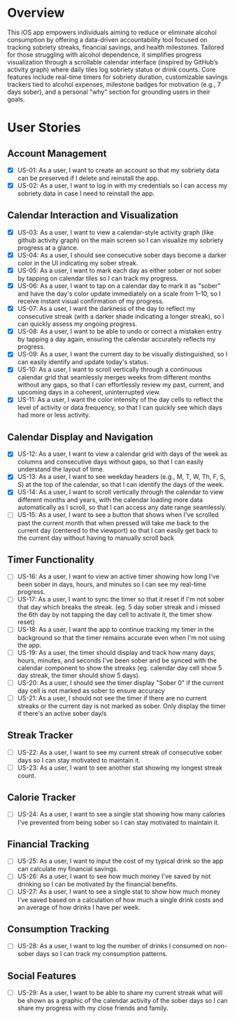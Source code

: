 # Overview

This iOS app empowers individuals aiming to reduce or eliminate alcohol consumption by offering a data-driven accountability tool focused on tracking sobriety streaks, financial savings, and health milestones. Tailored for those struggling with alcohol dependence, it simplifies progress visualization through a scrollable calendar interface (inspired by GitHub’s activity graph) where daily tiles log sobriety status or drink counts. Core features include real-time timers for sobriety duration, customizable savings trackers tied to alcohol expenses, milestone badges for motivation (e.g., 7 days sober), and a personal "why" section for grounding users in their goals.

# User Stories

## Account Management
- [x] US-01: As a user, I want to create an account so that my sobriety data can be preserved if I delete and reinstall the app.
- [x] US-02: As a user, I want to log in with my credentials so I can access my sobriety data in case I need to reinstall the app.

## Calendar Interaction and Visualization
- [x] US-03: As a user, I want to view a calendar-style activity graph (like github activity graph) on the main screen so I can visualize my sobriety progress at a glance.
- [x] US-04: As a user, I should see consecutive sober days become a darker color in the UI indicating my sober streak.
- [x] US-05: As a user, I want to mark each day as either sober or not sober by tapping on calendar tiles so I can track my progress.
- [x] US-06: As a user, I want to tap on a calendar day to mark it as "sober" and have the day's color update immediately on a scale from 1–10, so I receive instant visual confirmation of my progress.
- [x] US-07: As a user, I want the darkness of the day to reflect my consecutive streak (with a darker shade indicating a longer streak), so I can quickly assess my ongoing progress.
- [x] US-08: As a user, I want to be able to undo or correct a mistaken entry by tapping a day again, ensuring the calendar accurately reflects my progress.
- [x] US-09: As a user, I want the current day to be visually distinguished, so I can easily identify and update today's status.
- [x] US-10: As a user, I want to scroll vertically through a continuous calendar grid that seamlessly merges weeks from different months without any gaps, so that I can effortlessly review my past, current, and upcoming days in a coherent, uninterrupted view.
- [x] US-11: As a user, I want the color intensity of the day cells to reflect the level of activity or data frequency, so that I can quickly see which days had more or less activity.

## Calendar Display and Navigation
- [x] US-12: As a user, I want to view a calendar grid with days of the week as columns and consecutive days without gaps, so that I can easily understand the layout of time.
- [x] US-13: As a user, I want to see weekday headers (e.g., M, T, W, Th, F, S, S) at the top of the calendar, so that I can identify the days of the week.
- [x] US-14: As a user, I want to scroll vertically through the calendar to view different months and years, with the calendar loading more data automatically as I scroll, so that I can access any date range seamlessly.
- [ ] US-15: As a user, I want to see a button that shows when I've scrolled past the current month that when pressed will take me back to the current day (centered to the viewport) so that I can easily get back to the current day without having to manually scroll back

## Timer Functionality
- [ ] US-16: As a user, I want to view an active timer showing how long I've been sober in days, hours, and minutes so I can see my real-time progress.
- [ ] US-17: As a user, I want to sync the timer so that it reset if I'm not sober that day which breaks the streak. (eg. 5 day sober streak and i missed the 6th day by not tapping the day cell to activate it, the timer show reset)
- [ ] US-18: As a user, I want the app to continue tracking my timer in the background so that the timer remains accurate even when I'm not using the app.
- [ ] US-19: As a user, the timer should display and track how many days, hours, minutes, and seconds I've been sober and be synced with the calendar component to show the streaks (eg. calendar day cell show 5 day streak, the timer should show 5 days).
- [ ] US-20: As a user, I should see the timer display "Sober 0" if the current day cell is not marked as sober to ensure accuracy
- [ ] US-21: As a user, I should not see the timer if there are no current streaks or the current day is not marked as sober. Only display the timer if there's an active sober day/s

## Streak Tracker
- [ ] US-22: As a user, I want to see my current streak of consecutive sober days so I can stay motivated to maintain it.
- [ ] US-23: As a user, I want to see another stat showing my longest streak count.

## Calorie Tracker
- [ ] US-24: As a user, I want to see a single stat showing how many calories I've prevented from being sober so I can stay motivated to maintain it.

## Financial Tracking
- [ ] US-25: As a user, I want to input the cost of my typical drink so the app can calculate my financial savings.
- [ ] US-26: As a user, I want to see how much money I've saved by not drinking so I can be motivated by the financial benefits.
- [ ] US-27: As a user, I want to see a single stat to show how much money I've saved based on a calculation of how much a single drink costs and an average of how drinks I have per week.

## Consumption Tracking
- [ ] US-28: As a user, I want to log the number of drinks I consumed on non-sober days so I can track my consumption patterns.

## Social Features
- [ ] US-29: As a user, I want to be able to share my current streak what will be shown as a graphic of the calendar activity of the sober days so I can share my progress with my close friends and family.

